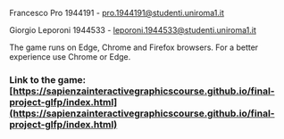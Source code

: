 Francesco Pro 1944191 - pro.1944191@studenti.uniroma1.it

Giorgio Leporoni 1944533 - leporoni.1944533@studenti.uniroma1.it

The game runs on Edge, Chrome and Firefox browsers. For a better experience use Chrome or Edge. 

### **Link to the game:** [https://sapienzainteractivegraphicscourse.github.io/final-project-glfp/index.html](https://sapienzainteractivegraphicscourse.github.io/final-project-glfp/index.html)
